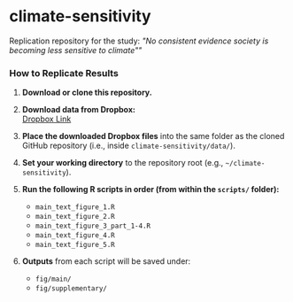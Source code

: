 # climate-sensitivity

Replication repository for the study: *"No consistent evidence society is becoming less sensitive to climate""*


### How to Replicate Results

1. **Download or clone this repository.**

2. **Download data from Dropbox:**  
   [Dropbox Link](https://www.dropbox.com/scl/fo/fi0kets79nq0r7ufai23v/ACsWw4K1R-tvR6oGN5Phs8U?rlkey=j9ft96t315w6xkx0euhpf6fdm&st=njofsh3d&dl=0)

3. **Place the downloaded Dropbox files** into the same folder as the cloned GitHub repository (i.e., inside `climate-sensitivity/data/`).

4. **Set your working directory** to the repository root (e.g., `~/climate-sensitivity`).

5. **Run the following R scripts in order (from within the `scripts/` folder):**
   - `main_text_figure_1.R`
   - `main_text_figure_2.R`
   - `main_text_figure_3_part_1-4.R`
   - `main_text_figure_4.R`
   - `main_text_figure_5.R`

6. **Outputs** from each script will be saved under:
   - `fig/main/`
   - `fig/supplementary/`
